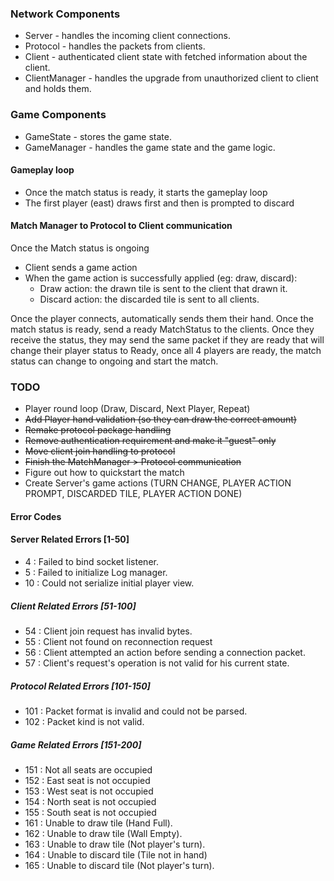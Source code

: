 ### Network Components
- Server - handles the incoming client connections.
- Protocol - handles the packets from clients.
- Client - authenticated client state with fetched information about the client.
- ClientManager - handles the upgrade from unauthorized client to client and holds them.

### Game Components
- GameState - stores the game state.
- GameManager - handles the game state and the game logic.

#### Gameplay loop
- Once the match status is ready, it starts the gameplay loop
- The first player (east) draws first and then is prompted to discard

#### Match Manager to Protocol to Client communication
Once the Match status is ongoing
- Client sends a game action
- When the game action is successfully applied (eg: draw, discard):
  - Draw action: the drawn tile is sent to the client that drawn it.
  - Discard action: the discarded tile is sent to all clients.

Once the player connects, automatically sends them their hand.
Once the match status is ready, send a ready MatchStatus to the clients.
Once they receive the status, they may send the same packet if they are ready
that will change their player status to Ready, once all 4 players are ready,
the match status can change to ongoing and start the match.


### TODO
- Player round loop (Draw, Discard, Next Player, Repeat)
- ~~Add Player hand validation (so they can draw the correct amount)~~ 
- ~~Remake protocol package handling~~
- ~~Remove authentication requirement and make it "guest" only~~
- ~~Move client join handling to protocol~~
- ~~Finish the MatchManager > Protocol communication~~
- Figure out how to quickstart the match
- Create Server's game actions (TURN CHANGE, PLAYER ACTION PROMPT, DISCARDED TILE, PLAYER ACTION DONE)


#### Error Codes

#### Server Related Errors [1-50]
- 4 : Failed to bind socket listener.
- 5 : Failed to initialize Log manager.
- 10 : Could not serialize initial player view.

##### Client Related Errors [51-100]
- 54 : Client join request has invalid bytes.
- 55 : Client not found on reconnection request
- 56 : Client attempted an action before sending a connection packet.
- 57 : Client's request's operation is not valid for his current state.

##### Protocol Related Errors [101-150]
- 101 : Packet format is invalid and could not be parsed.
- 102 : Packet kind is not valid.

##### Game Related Errors [151-200]
- 151 : Not all seats are occupied
- 152 : East seat is not occupied
- 153 : West seat is not occupied
- 154 : North seat is not occupied
- 155 : South seat is not occupied
- 161 : Unable to draw tile (Hand Full).
- 162 : Unable to draw tile (Wall Empty).
- 163 : Unable to draw tile (Not player's turn).
- 164 : Unable to discard tile (Tile not in hand)
- 165 : Unable to discard tile (Not player's turn).
